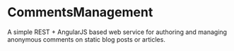 # CommentsManagement
A simple REST + AngularJS based web service for authoring and managing anonymous comments on static blog posts or articles. 
